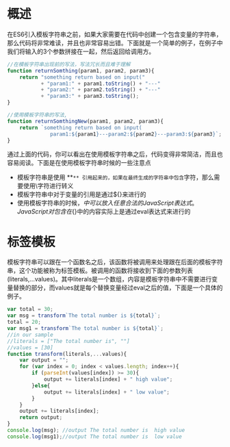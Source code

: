 # 概述  
在ES6引入模板字符串之前，如果大家需要在代码中创建一个包含变量的字符串，那么代码将非常难读，并且也非常容易出错。下面就是一个简单的例子，在例子中我们将输入的3个参数拼接在一起，然后返回给调用方。   
```javascript
//在模板字符串出现前的写法，写法冗长而且难于理解
function returnSomthing(param1, param2, param3){
    return "something return based on input("
           + "param1:" + param1.toString() + "---"
           + "param2:" + param2.toString() + "---"
           + "param3:" + param3.toString();
}

//使用模板字符串的写法,
function returnSomthingNew(param1, param2, param3){
    return `something return based on input(
              param1:${param1}---param2:${param2}---param3:${param3}`;
}
```  
通过上面的代码，你可以看出在使用模板字符串之后，代码变得非常简洁，而且也容易阅读。下面是在使用模板字符串时候的一些注意点  
* 模板字符串是使用 **`** 引用起来的，如果在最终生成的字符串中包含`字符，那么需要使用\字符进行转义
* 模板字符串中对于变量的引用是通过${}来进行的
* 使用模板字符串的时候，${}中可以放入任意合法的JavaScript表达式。JavaScript对包含在${}中的内容实际上是通过eval表达式来进行的  
# 标签模板  
模板字符串可以跟在一个函数名之后，该函数将被调用来处理跟在后面的模板字符串，这个功能被称为标签模板。被调用的函数将接收到下面的参数列表(literals,...values)。其中literals是一个数组，内容是模板字符串中不需要进行变量替换的部分，而values就是每个替换变量经过eval之后的值，下面是一个具体的例子。  
```javascript
var total = 30;
var msg = transform`The total number is ${total}`;
total = 20;
var msg1 = transform`The total number is ${total}`;
//in our sample
//literals = ["The total number is", ""]
//values = [30]
function transform(literals,...values){
    var output = "";
    for (var index = 0; index < values.length; index++){
	    if (parseInt(values[index]) >= 30){
			output += literals[index] + " high value";
		}else{
			output += literals[index] + " low value";
		}
    }
    output += literals[index];
    return output;
}
console.log(msg); //output The total number is  high value
console.log(msg1);//output The total number is  low value
```